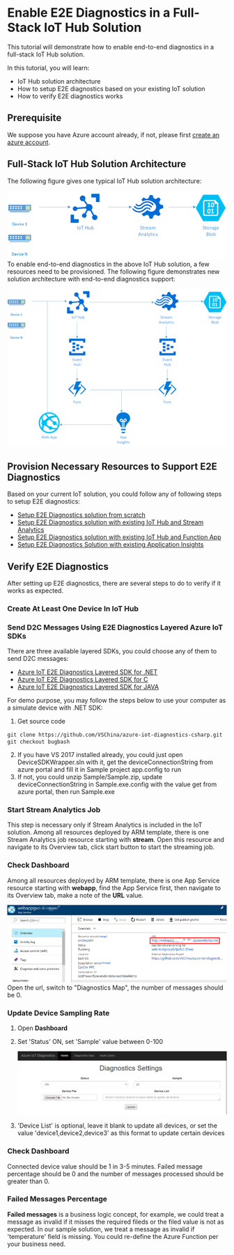 # Enable E2E Diagnostics in a Full-Stack IoT Hub Solution

This tutorial will demonstrate how to enable end-to-end diagnostics in a full-stack IoT Hub solution.

In this tutorial, you will learn:
* IoT Hub solution architecture
* How to setup E2E diagnostics based on your existing IoT solution
* How to verify E2E diagnostics works

## Prerequisite
We suppose you have Azure account already, if not, please first [create an azure account](https://azure.microsoft.com/en-us/free/).

## Full-Stack IoT Hub Solution Architecture
The following figure gives one typical IoT Hub solution architecture:

   ![](./images/IoTHubSolution.png)
To enable end-to-end diagnostics in the above IoT Hub solution, a few resources need to be provisioned. The following figure demonstrates new solution architecture with end-to-end diagnostics support:

   ![](./images/IoTHubSolution_E2EDiag.png)

## Provision Necessary Resources to Support E2E Diagnostics
Based on your current IoT solution, you could follow any of following steps to setup E2E diagnostics:
- [Setup E2E Diagnostics solution from scratch](./Guide%20to%20Setup%20E2E%20Diagnostics%20Solution%20from%20Scratch.md)
- [Setup E2E Diagnostics solution with existing IoT Hub and Stream Analytics](./Guide%20to%20Setup%20E2E%20Diagnostics%20Solution%20With%20Existing%20IoT%20Hub%20and%20Stream%20Analytics.md)
- [Setup E2E Diagnostics solution with existing IoT Hub and Function App](./Guide%20to%20Setup%20E2E%20Diagnostics%20Solution%20with%20Existing%20IoT%20Hub%20and%20Function%20App.md)
- [Setup E2E Diagnostics Solution with existing Application Insights](./Guide%20to%20Setup%20E2E%20Diagnostics%20Solution%20With%20Existing%20Application%20Insights.md)

## Verify E2E Diagnostics

After setting up E2E diagnostics, there are several steps to do to verify if it works as expected.

### Create At Least One Device In IoT Hub

### Send D2C Messages Using E2E Diagnostics Layered Azure IoT SDKs
There are three available layered SDKs, you could choose any of them to send D2C messages:
- [Azure IoT E2E Diagnostics Layered SDK for .NET](https://github.com/VSChina/azure-iot-diagnostics-csharp)
- [Azure IoT E2E Diagnostics Layered SDK for C](https://github.com/erich-wang/azure-iot-sdk-c/tree/e2e-diag)
- [Azure IoT E2E Diagnostics Layered SDK for JAVA](https://github.com/VSChina/azure-iot-diagnostics-java)

For demo purpose, you may follow the steps below to use your computer as a simulate device with .NET SDK:
1. Get source code
```
git clone https://github.com/VSChina/azure-iot-diagnostics-csharp.git
git checkout bugbash
```
2. If you have VS 2017 installed already, you could just open DeviceSDKWrapper.sln with it, get the deviceConnectionString from azure portal and fill it in Sample project app.config to run
3. If not, you could unzip Sample/Sample.zip, update deviceConnectionString in Sample.exe.config with the value get from azure portal, then run Sample.exe

### Start Stream Analytics Job
This step is necessary only if Stream Analytics is included in the IoT solution.
Among all resources deployed by ARM template, there is one Stream Analytics job resource starting with **stream**. Open this resource and navigate to its Overview tab, click start button to start the streaming job.

### Check Dashboard
Among all resources deployed by ARM template, there is one App Service resource starting with **webapp**, find the App Service first, then navigate to its Overview tab, make a note of the **URL** value.

   ![](images/Dashboard.png)
Open the url, switch to "Diagnostics Map", the number of messages should be 0.

### Update Device Sampling Rate
1. Open **Dashboard**
2. Set 'Status' ON, set 'Sample' value between 0-100

   ![](./images/Configure_Sample.png)
3. 'Device List' is optional, leave it blank to update all devices, or set the value 'device1,device2,device3' as this format to update certain devices

### Check Dashboard
Connected device value should be 1 in 3-5 minutes. Failed message percentage should be 0 and the number of messages processed should be greater than 0.

### Failed Messages Percentage
**Failed messages** is a business logic concept, for example, we could treat a message as invalid if it misses the required fileds or the filed value is not as expected.
In our sample solution, we treat a message as invalid if 'temperature' field is missing. You could re-define the Azure Function per your business need.
